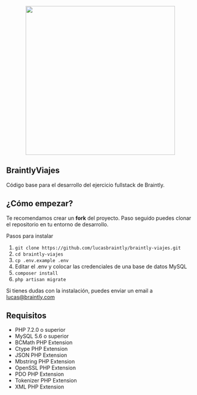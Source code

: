<p align="center"><img src="https://i.imgur.com/Htvlmil.png" width="400"></p>

## BraintlyViajes

Código base para el desarrollo del ejercicio fullstack de Braintly.

## ¿Cómo empezar?

Te recomendamos crear un **fork** del proyecto. Paso seguido puedes clonar el repositorio en tu entorno de desarrollo.

Pasos para instalar

1. ```git clone https://github.com/lucasbraintly/braintly-viajes.git```
2. ```cd braintly-viajes```
3. ```cp .env.example .env```
4. Editar el .env y colocar las credenciales de una base de datos MySQL
5. ```composer install```
6. ```php artisan migrate```

Si tienes dudas con la instalación, puedes enviar un email a lucas@braintly.com

## Requisitos
* PHP 7.2.0 o superior
* MySQL 5.6 o superior
* BCMath PHP Extension
* Ctype PHP Extension
* JSON PHP Extension
* Mbstring PHP Extension
* OpenSSL PHP Extension
* PDO PHP Extension
* Tokenizer PHP Extension
* XML PHP Extension

